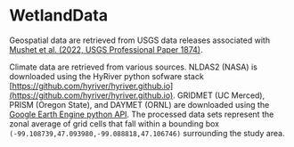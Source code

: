 # WetlandData

Geospatial data are retrieved from USGS data releases associated with [Mushet et al. (2022, USGS Professional Paper 1874)](https://doi.org/10.3133/pp1874).

Climate data are retrieved from various sources. NLDAS2 (NASA) is downloaded using the HyRiver python sofware stack [https://github.com/hyriver/hyriver.github.io](https://github.com/hyriver/hyriver.github.io). GRIDMET (UC Merced), PRISM (Oregon State), and DAYMET (ORNL) are downloaded using the [Google Earth Engine python API](https://earthengine.google.com/). The processed data sets represent the zonal average of grid cells that fall within a bounding box `(-99.108739,47.093980,-99.088818,47.106746)` surrounding the study area.
